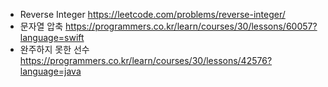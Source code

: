 * Reverse Integer https://leetcode.com/problems/reverse-integer/
* 문자열 압축 https://programmers.co.kr/learn/courses/30/lessons/60057?language=swift
* 완주하지 못한 선수 https://programmers.co.kr/learn/courses/30/lessons/42576?language=java
